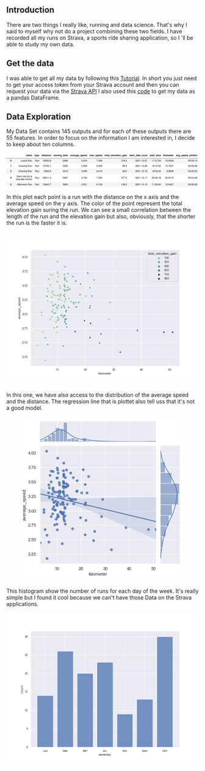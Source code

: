 ## Introduction
There are two things I really like, running and data science. That's why I said to myself why not do a project combining these two fields. I have recorded all my runs on Strava, a sports ride sharing application, so I 'll be able to study my own data.

## Get the data
I was able to get all my data by following this [Tutorial]. 
In short you just need to get your access token from your Strava account and then you can request your data via the [Strava API]
I also used this [code] to get my data as a pandas DataFrame.

[Tutorial]: https://towardsdatascience.com/using-the-strava-api-and-pandas-to-explore-your-activity-data-d94901d9bfde
[Strava API]: https://developers.strava.com/docs/getting-started/
[code]: https://github.com/fpolignano/Code_From_Tutorials/blob/master/Strava_Api/strava_api.py

## Data Exploration
My Data Set contains 145 outputs and for each of these outputs there are 55 features. In order to focus on the information I am interested in, I decide to keep about ten columns. 
<p align="center">
  <img src="./img/dataframe.png" >
</p>

In this plot each point is a run with the distance on the x axis and the average speed on the y axis. The color of the point represent the total elevation gain suring the run. We can see a small correlation between the length of the run and the elevation gain but also, obviously, that the shorter the run is the faster it is.
<p align="center">
  <img src="./img/scatterplot1.png" >
</p>
In this one, we have also access to the distribution of the average speed and the distance. The regression line that is plottet also tell uss that it's not a good model.
<p align="center">
  <img src="./img/jointplot1.png" >
</p>

This histogram show the number of runs for each day of the week. It's really simple but I found it cool because we can't have those Data on the Strava applications.
<p align="center">
  <img src="./img/histplot.png" >
</p>
